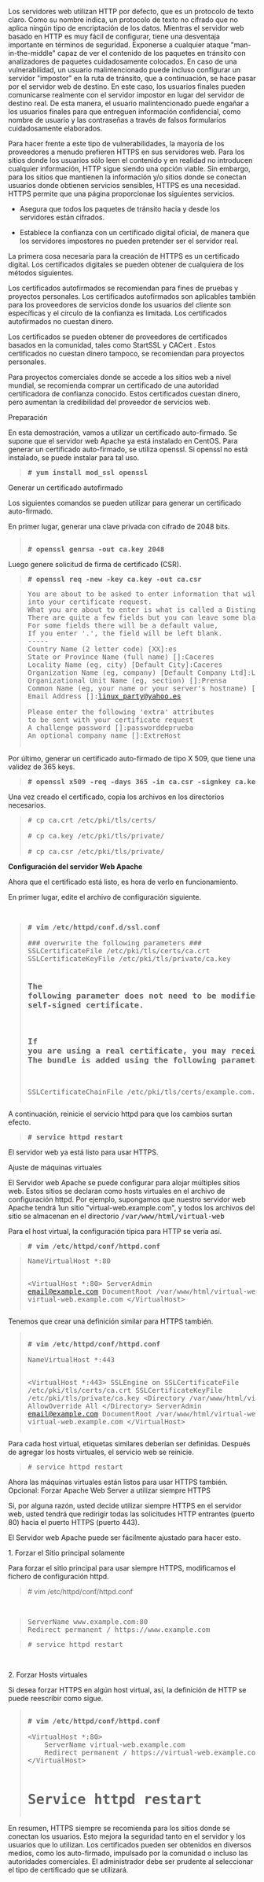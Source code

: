 <div class="article"><p>Los servidores web utilizan HTTP por defecto, que es un protocolo de texto claro. Como su nombre indica, un protocolo de texto no cifrado que no aplica ningún tipo de encriptación de los datos. Mientras el servidor web basado en HTTP es muy fácil de configurar, tiene una desventaja importante en términos de seguridad. Exponerse a cualquier ataque "man-in-the-middle" capaz de ver el contenido de los paquetes en tránsito con analizadores de paquetes cuidadosamente colocados. En caso de una vulnerabilidad, un usuario malintencionado puede incluso configurar un servidor "impostor" en la ruta de tránsito, que a continuación, se hace pasar por el servidor web de destino. En este caso, los usuarios finales pueden comunicarse realmente con el servidor impostor en lugar del servidor de destino real. De esta manera, el usuario malintencionado puede engañar a los usuarios finales para que entreguen información confidencial, como nombre de usuario y las contraseñas a través de falsos formularios cuidadosamente elaborados.
 
</p><p>Para hacer frente a este tipo de vulnerabilidades, la mayoría de los proveedores a menudo prefieren HTTPS en sus servidores web. Para los sitios donde los usuarios sólo leen el contenido y en realidad no introducen cualquier información, HTTP sigue siendo una opción viable. Sin embargo, para los sitios que mantienen la información y/o sitios donde se conectan usuarios donde obtienen servicios sensibles, HTTPS es una necesidad. HTTPS permite que una página proporcionae los siguientes servicios.
</p><ul>
<li>Asegura que todos los paquetes de tránsito hacia y desde los servidores están cifrados.</li>
</ul>
<ul>
<li>Establece la confianza con un certificado digital oficial, de manera que los servidores impostores no pueden pretender ser el servidor real.</li>
</ul>
<p>La primera cosa necesaria para la creación de HTTPS es un certificado digital. Los certificados digitales se pueden obtener de cualquiera de los métodos siguientes.</p>
<p>Los certificados autofirmados se recomiendan para fines de pruebas y proyectos personales. Los certificados autofirmados son aplicables también para los proveedores de servicios donde los usuarios del cliente son específicas y el círculo de la confianza es limitada. Los certificados autofirmados no cuestan dinero.
</p><p>Los certificados se pueden obtener de proveedores de certificados basados en la comunidad, tales como StartSSL y CACert . Estos certificados no cuestan dinero tampoco, se recomiendan para proyectos personales.
</p><p>Para proyectos comerciales donde se accede a los sitios web a nivel mundial, se recomienda comprar un certificado de una autoridad certificadora de confianza conocido. Estos certificados cuestan dinero, pero aumentan la credibilidad del proveedor de servicios web.
</p><p>Preparación
</p><p>En esta demostración, vamos a utilizar un certificado auto-firmado. Se supone que el servidor web Apache ya está instalado en CentOS. Para generar un certificado auto-firmado, se utiliza openssl. Si openssl no está instalado, se puede instalar para tal uso.
</p><blockquote>
<pre><strong># yum install mod_ssl openssl
</strong></pre>
</blockquote>
<p>Generar un certificado autofirmado
</p><p>Los siguientes comandos se pueden utilizar para generar un certificado auto-firmado.
</p><p>En primer lugar, generar una clave privada con cifrado de 2048 bits.
</p><blockquote>
<pre class="console"><strong>
# openssl genrsa -out ca.key 2048
</strong></pre>
</blockquote>
<p>Luego genere solicitud de firma de certificado (CSR).
</p><blockquote>
<pre><strong># openssl req -new -key ca.key -out ca.csr
</strong></pre>
</blockquote>
<blockquote>
<pre>You are about to be asked to enter information that will be incorporated<br>into your certificate request.<br>What you are about to enter is what is called a Distinguished Name or a DN.<br>There are quite a few fields but you can leave some blank<br>For some fields there will be a default value,<br>If you enter '.', the field will be left blank.<br>-----<br>Country Name (2 letter code) [XX]:es<br>State or Province Name (full name) []:Caceres<br>Locality Name (eg, city) [Default City]:Caceres<br>Organization Name (eg, company) [Default Company Ltd]:LinuxParty<br>Organizational Unit Name (eg, section) []:Prensa<br>Common Name (eg, your name or your server's hostname) []:LinuxParty<br>Email Address []:<span id="cloak30594"><a href="mailto:linux_party@yahoo.es">linux_party@yahoo.es</a></span><script type="text/javascript">
 //<!--
 document.getElementById('cloak30594').innerHTML = '';
 var prefix = '&#109;a' + 'i&#108;' + '&#116;o';
 var path = 'hr' + 'ef' + '=';
 var addy30594 = 'l&#105;n&#117;x_p&#97;rty' + '&#64;';
 addy30594 = addy30594 + 'y&#97;h&#111;&#111;' + '&#46;' + '&#101;s';
 document.getElementById('cloak30594').innerHTML += '<a ' + path + '\'' + prefix + ':' + addy30594 + '\'>' + addy30594+'<\/a>';
 //-->
 </script><br><br>Please enter the following 'extra' attributes<br>to be sent with your certificate request<br>A challenge password []:passworddeprueba<br>An optional company name []:ExtreHost<br><br></pre>
</blockquote>
<p>Por último, generar un certificado auto-firmado de tipo X 509, que tiene una validez de 365 keys.
</p><blockquote>
<pre class="console"><strong># openssl x509 -req -days 365 -in ca.csr -signkey ca.key -out ca.crt
</strong></pre>
</blockquote>
<p>Una vez creado el certificado, copia los archivos en los directorios necesarios.
</p><blockquote>
<pre># cp ca.crt /etc/pki/tls/certs/<br>
# cp ca.key /etc/pki/tls/private/<br>
# cp ca.csr /etc/pki/tls/private/
</pre>
</blockquote>
<p><strong>Configuración del servidor Web Apache</strong>
</p><p>Ahora que el certificado está listo, es hora de verlo en funcionamiento.
</p><p>En primer lugar, edite el archivo de configuración siguiente.
</p><div class="console">&nbsp;</div>
<blockquote>
<pre><strong># vim /etc/httpd/conf.d/ssl.conf <br></strong><br>### overwrite the following parameters ###
SSLCertificateFile /etc/pki/tls/certs/ca.crt
SSLCertificateKeyFile /etc/pki/tls/private/ca.key

### The following parameter does not need to be modified in case of a self-signed certificate. ###
### If you are using a real certificate, you may receive a certificate bundle. The bundle is added using the following parameters ###
SSLCertificateChainFile /etc/pki/tls/certs/example.com.ca-bundle
</pre>
</blockquote>
<p>A continuación, reinicie el servicio httpd para que los cambios surtan efecto.
</p><blockquote>
<pre class="console"><strong># service httpd restart
</strong></pre>
</blockquote>
<p>El servidor web ya está listo para usar HTTPS.
</p><p>Ajuste de máquinas virtuales
</p><p>El Servidor web Apache se puede configurar para alojar múltiples sitios web. Estos sitios se declaran como hosts virtuales en el archivo de configuración httpd. Por ejemplo, supongamos que nuestro servidor web Apache tendrá 1un sitio "virtual-web.example.com", y todos los archivos del sitio se almacenan en el directorio <tt>/var/www/html/virtual-web</tt>
</p><p>Para el host virtual, la configuración típica para HTTP se vería así.
</p><blockquote>
<pre><strong># vim /etc/httpd/conf/httpd.conf</strong></pre>
</blockquote>
<blockquote>
<pre>NameVirtualHost *:80

&lt;VirtualHost *:80&gt;
    ServerAdmin <span id="cloak38786"><a href="mailto:email@example.com">email@example.com</a></span><script type="text/javascript">
 //<!--
 document.getElementById('cloak38786').innerHTML = '';
 var prefix = '&#109;a' + 'i&#108;' + '&#116;o';
 var path = 'hr' + 'ef' + '=';
 var addy38786 = '&#101;m&#97;&#105;l' + '&#64;';
 addy38786 = addy38786 + '&#101;x&#97;mpl&#101;' + '&#46;' + 'c&#111;m';
 document.getElementById('cloak38786').innerHTML += '<a ' + path + '\'' + prefix + ':' + addy38786 + '\'>' + addy38786+'<\/a>';
 //-->
 </script>
    DocumentRoot /var/www/html/virtual-web
    ServerName virtual-web.example.com
&lt;/VirtualHost&gt;
</pre>
</blockquote>
<p>Tenemos que crear una definición similar para HTTPS también.
</p><blockquote>
<pre><strong>
# vim /etc/httpd/conf/httpd.conf
</strong>
NameVirtualHost *:443

&lt;VirtualHost *:443&gt;
	SSLEngine on
	SSLCertificateFile /etc/pki/tls/certs/ca.crt
	SSLCertificateKeyFile /etc/pki/tls/private/ca.key
	&lt;Directory /var/www/html/virtual-web&gt;
		AllowOverride All
	&lt;/Directory&gt;
	ServerAdmin <span id="cloak97727"><a href="mailto:email@example.com">email@example.com</a></span><script type="text/javascript">
 //<!--
 document.getElementById('cloak97727').innerHTML = '';
 var prefix = '&#109;a' + 'i&#108;' + '&#116;o';
 var path = 'hr' + 'ef' + '=';
 var addy97727 = '&#101;m&#97;&#105;l' + '&#64;';
 addy97727 = addy97727 + '&#101;x&#97;mpl&#101;' + '&#46;' + 'c&#111;m';
 document.getElementById('cloak97727').innerHTML += '<a ' + path + '\'' + prefix + ':' + addy97727 + '\'>' + addy97727+'<\/a>';
 //-->
 </script>
DocumentRoot /var/www/html/virtual-web
ServerName virtual-web.example.com
&lt;/VirtualHost&gt;
</pre>
</blockquote>
<p>Para cada host virtual, etiquetas similares deberían ser definidas. Después de agregar los hosts virtuales, el servicio web se reinicie.
</p><blockquote>
<pre class="console"># service httpd restart
</pre>
</blockquote>
<p>Ahora las máquinas virtuales están listos para usar HTTPS también. Opcional: Forzar Apache Web Server a utilizar siempre HTTPS
</p><p>Si, por alguna razón, usted decide utilizar siempre HTTPS en el servidor web, usted tendrá que redirigir todas las solicitudes HTTP entrantes (puerto 80) hacia el puerto HTTPS (puerto 443).
</p><p>El Servidor web Apache puede ser fácilmente ajustado para hacer esto.
</p><p>1. Forzar el Sitio principal solamente
</p><p>Para forzar el sitio principal para usar siempre HTTPS, modificamos el fichero de configuración httpd.
</p><blockquote># vim /etc/httpd/conf/httpd.conf</blockquote>
<p>&nbsp;
</p><blockquote>
<pre>ServerName www.example.com:80
Redirect permanent / https://www.example.com
</pre>
</blockquote>
<blockquote>
<pre># service httpd restart
</pre>
</blockquote>
<p>&nbsp;
</p><p>2. Forzar Hosts virtuales
</p><p>Si desea forzar HTTPS en algún host virtual, así, la definición de HTTP se puede reescribir como sigue.
</p><blockquote>
<pre><strong>
# vim /etc/httpd/conf/httpd.conf
</strong>
&lt;VirtualHost *:80&gt;
    ServerName virtual-web.example.com
    Redirect permanent / https://virtual-web.example.com/
&lt;/VirtualHost&gt;

# Service httpd restart</pre>
</blockquote>
<p>En resumen, HTTPS siempre se recomienda para los sitios donde se conectan los usuarios. Esto mejora la seguridad tanto en el servidor y los usuarios que lo utilizan. Los certificados pueden ser obtenidos en diversos medios, como los auto-firmado, impulsado por la comunidad o incluso las autoridades comerciales. El administrador debe ser prudente al seleccionar el tipo de certificado que se utilizará.
